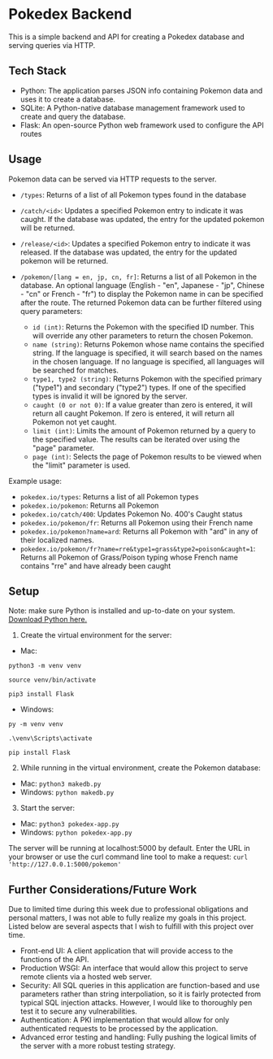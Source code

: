 # Pokedex Backend

This is a simple backend and API for creating a Pokedex database and serving queries via HTTP.

## Tech Stack

- Python: The application parses JSON info containing Pokemon data and uses it to create a database.
- SQLite: A Python-native database management framework used to create and query the database.
- Flask: An open-source Python web framework used to configure the API routes

## Usage

Pokemon data can be served via HTTP requests to the server.

- ``/types``: Returns of a list of all Pokemon types found in the database

- ``/catch/<id>``: Updates a specified Pokemon entry to indicate it was caught. If the database was updated, the entry for the updated pokemon will be returned.

- ``/release/<id>``: Updates a specified Pokemon entry to indicate it was released. If the database was updated, the entry for the updated pokemon will be returned.

- ``/pokemon/[lang = en, jp, cn, fr]``: Returns a list of all Pokemon in the database. An optional language (English - "en", Japanese - "jp", Chinese - "cn" or French - "fr") to display the Pokemon name in can be specified after the route. The returned Pokemon data can be further filtered using query parameters:

    - ``id (int)``: Returns the Pokemon with the specified ID number. This will override any other parameters to return the chosen Pokemon.
    - ``name (string)``: Returns Pokemon whose name contains the specified string. If the language is specified, it will search based on the names in the chosen language. If no language is specified, all languages will be searched for matches.
    - ``type1, type2 (string)``: Returns Pokemon with the specified primary ("type1") and secondary ("type2") types. If one of the specified types is invalid it will be ignored by the server.
    - ``caught (0 or not 0)``: If a value greater than zero is entered, it will return all caught Pokemon. If zero is entered, it will return all Pokemon not yet caught.
    - ``limit (int)``: Limits the amount of Pokemon returned by a query to the specified value. The results can be iterated over using the "page" parameter.
    - ``page (int)``: Selects the page of Pokemon results to be viewed when the "limit" parameter is used.

Example usage:
- ``pokedex.io/types``: Returns a list of all Pokemon types
- ``pokedex.io/pokemon``: Returns all Pokemon
- ``pokedex.io/catch/400``: Updates Pokemon No. 400's Caught status
- ``pokedex.io/pokemon/fr``: Returns all Pokemon using their French name
- ``pokedex.io/pokemon?name=ard``: Returns all Pokemon with "ard" in any of their localized names.
- ``pokedex.io/pokemon/fr?name=rre&type1=grass&type2=poison&caught=1``: Returns all Pokemon of Grass/Poison typing whose French name contains "rre" and have already been caught

## Setup

Note: make sure Python is installed and up-to-date on your system. [Download Python here.](https://www.python.org/)

1. Create the virtual environment for the server:
- Mac:

``python3 -m venv venv``

``source venv/bin/activate``

``pip3 install Flask``

- Windows: 

``py -m venv venv``

``.\venv\Scripts\activate``

``pip install Flask``

2. While running in the virtual environment, create the Pokemon database:
- Mac: ``python3 makedb.py``
- Windows: ``python makedb.py``

3. Start the server:
- Mac: ``python3 pokedex-app.py``
- Windows: ``python pokedex-app.py``

The server will be running at localhost:5000 by default. Enter the URL in your browser or use the curl command line tool to make a request:
``curl 'http://127.0.0.1:5000/pokemon'``

## Further Considerations/Future Work

Due to limited time during this week due to professional obligations and personal matters, I was not able to fully realize my goals in this project. Listed below are several aspects that I wish to fulfill with this project over time.

- Front-end UI: A client application that will provide access to the functions of the API.
- Production WSGI: An interface that would allow this project to serve remote clients via a hosted web server.
- Security: All SQL queries in this application are function-based and use parameters rather than string interpoliation, so it is fairly protected from typical SQL injection attacks. However, I would like to thoroughly pen test it to secure any vulnerabilities.
- Authentication: A PKI implementation that would allow for only authenticated requests to be processed by the application.
- Advanced error testing and handling: Fully pushing the logical limits of the server with a more robust testing strategy.